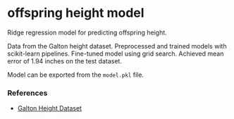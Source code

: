 # offspring height model
Ridge regression model for predicting offspring height.

Data from the Galton height dataset. Preprocessed and trained models with scikit-learn pipelines. Fine-tuned model using grid search. Achieved mean error of 1.94 inches on the test dataset.

Model can be exported from the ```model.pkl``` file.

### References
* [Galton Height Dataset](https://dataverse.harvard.edu/dataset.xhtml?persistentId=doi:10.7910/DVN/T0HSJ1)
